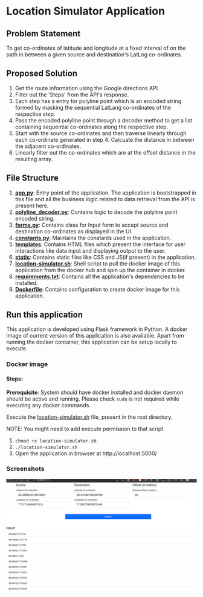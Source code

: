 # Location Simulator Application

## Problem Statement
To get co-ordinates of latitude and longitude at a fixed interval of on the path in between a given source and destination's
LatLng co-ordinates.


## Proposed Solution
1. Get the route information using the Google directions API.
2. Filter out the 'Steps' from the API's response.
3. Each step has a entry for polyline point which is an encoded string formed by masking the sequential LatLang
   co-ordinates of the respective step. 
4. Pass the encoded polyline point through a decoder method to get a list containing sequential co-ordinates along the
respective step.
5. Start with the source co-ordinates and then traverse linearly through each co-ordinate generated in step 4. Calcuate 
the distance in between the adjacent co-ordinates.
6. Linearly filter out the co-ordinates which are at the offset distance in the resulting array.    


## File Structure
1. **[app.py](app.py)**: Entry point of the application. The application is bootstrapped in this file and all the business logic
related to data retrieval from the API is present here.
2. **[polyline_decoder.py](polyline_decoder.py)**: Contains logic to decode the polyline point encoded string.
3. **[forms.py](forms.py)**: Contains class for Input form to accept source and destination co-ordinates as displayed in the UI.
4. **[constants.py](constants.py)**: Maintains the constants used in the application.
5. **[templates](templates)**: Contains HTML files which present the interface for user interactions like data input and displaying
output to the user.
6. **[static](static)**: Contains static files like CSS and JS(if present) in the application.
7. **[location-simulator.sh](location-simulator.sh)**: Shell script to pull the docker image of this application from the docker hub and spin up
the container in docker.
8. **[requirements.txt](requirements.txt)**: Contains all the application's dependencies to be installed. 
9. **[Dockerfile](Dockerfile)**: Contains configuration to create docker image for this application.


## Run this application
This application is developed using Flask framework in Python. A docker image of current version of this application is
also available. Apart from running the docker container, this application can be setup locally to execute.

### Docker image
#### Steps:
**Prerequisite**: System should have docker installed and docker daemon should be active and running. Please check `sudo`
is not required while executing any docker commands.

Execute the [location-simulator.sh](location-simulator.sh) file, present in the root directory.

NOTE: You might need to add execute permission to that script.
1. `chmod +x location-simulator.sh`
2. `./location-simulator.sh`
3. Open the application in browser at http://localhost:5000/

### Screenshots
![img.png](img.png)
